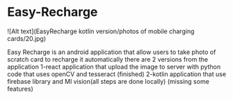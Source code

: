 # Easy-Recharge
![Alt text](EasyRecharge kotlin version/photos of mobile charging cards/20.jpg)


Easy Recharge is an android application that allow users to take photo of scratch card to recharge it automatically 
there are 2 versions from the application 
1-react application that upload the image to server with python code that uses openCV and tesseract (finished)
2-kotlin application that use firebase library and Ml vision(all steps are done locally) (missing some features)

